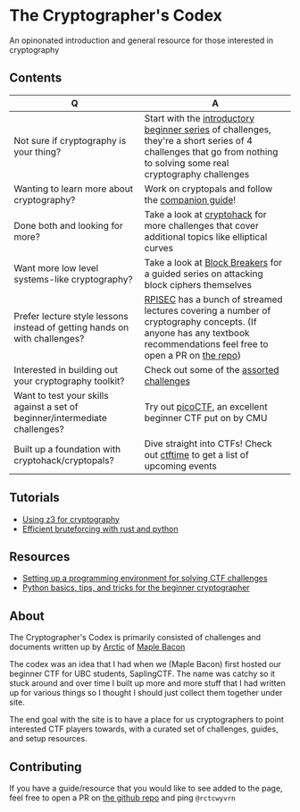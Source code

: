 # The Cryptographer's Codex

An opinonated introduction and general resource for those interested in cryptography

## Contents

| Q                                                                         | A |
|---------------------------------------------------------------------------|---|
| Not sure if cryptography is your thing?                                   | Start with the [introductory beginner series](/beginner/intro.md) of challenges, they're a short series of 4 challenges that go from nothing to solving some real cryptography challenges |
| Wanting to learn more about cryptography?                                 | Work on cryptopals and follow the [companion guide](/cryptopals/intro.md)!
| Done both and looking for more?                                           | Take a look at [cryptohack](https://cryptohack.org/) for more challenges that cover additional topics like elliptical curves
| Want more low level systems-like cryptography?                            | Take a look at [Block Breakers](https://www.davidwong.fr/blockbreakers/index.html) for a guided series on attacking block ciphers themselves 
| Prefer lecture style lessons instead of getting hands on with challenges? | [RPISEC](https://www.youtube.com/c/RPISEC_talks/videos) has a bunch of streamed lectures covering a number of cryptography concepts. (If anyone has any textbook recommendations feel free to open a PR on [the repo](https://github.com/ubcctf/crypto-mdbook)) |
| Interested in building out your cryptography toolkit?                     | Check out some of the [assorted challenges](/assorted/intro.md) |
| Want to test your skills against a set of beginner/intermediate challenges? | Try out [picoCTF](https://picoctf.org/), an excellent beginner CTF put on by CMU |
| Built up a foundation with cryptohack/cryptopals?                         | Dive straight into CTFs! Check out [ctftime](https://ctftime.org/) to get a list of upcoming events |

## Tutorials 
- [Using z3 for cryptography](/assorted/z3.md)
- [Efficient bruteforcing with rust and python](/assorted/rust.md)

## Resources

- [Setting up a programming environment for solving CTF challenges](/resources/env_setup.html)
- [Python basics, tips, and tricks for the beginner cryptographer](/resources/python_tricks.html)

## About

The Cryptographer's Codex is primarily consisted of challenges and documents written up by [Arctic](https://github.com/rctcwyvrn) of [Maple Bacon](https://maplebacon.org/)

The codex was an idea that I had when we (Maple Bacon) first hosted our beginner CTF for UBC students, SaplingCTF. The name was catchy so it stuck around and over time I built up more and more stuff that I had written up for various things so I thought I should just collect them together under site.

The end goal with the site is to have a place for us cryptographers to point interested CTF players towards, with a curated set of challenges, guides, and setup resources. 

## Contributing

If you have a guide/resource that you would like to see added to the page, feel free to open a PR on [the github repo](https://github.com/ubcctf/crypto-mdbook) and ping `@rctcwyvrn`